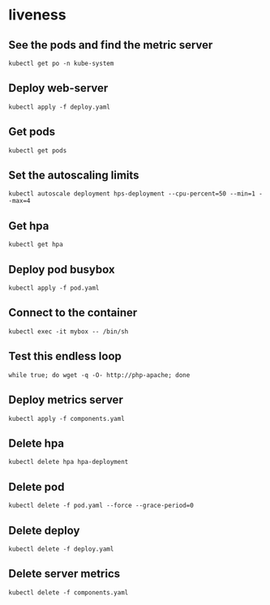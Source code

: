 # liveness

## See the pods and find the metric server

```$bash
kubectl get po -n kube-system
```

## Deploy web-server

```$bash
kubectl apply -f deploy.yaml
```

## Get pods

```$bash
kubectl get pods
```

## Set the autoscaling limits

```$bash
kubectl autoscale deployment hps-deployment --cpu-percent=50 --min=1 --max=4
```

## Get hpa

```$bash
kubectl get hpa
```

## Deploy pod busybox

```$bash
kubectl apply -f pod.yaml
```

## Connect to the container

```$bash
kubectl exec -it mybox -- /bin/sh
```

## Test this endless loop

```$bash
while true; do wget -q -O- http://php-apache; done
```

## Deploy metrics server

```$bash
kubectl apply -f components.yaml
```

## Delete hpa

```$bash
kubectl delete hpa hpa-deployment
```

## Delete pod

```$bash
kubectl delete -f pod.yaml --force --grace-period=0
```

## Delete deploy

```$bash
kubectl delete -f deploy.yaml
```

## Delete server metrics

```$bash
kubectl delete -f components.yaml
```
